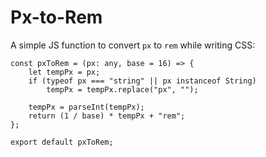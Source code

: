 # Px-to-Rem

A simple JS function to convert `px` to `rem` while writing CSS:

```
const pxToRem = (px: any, base = 16) => {
    let tempPx = px;
    if (typeof px === "string" || px instanceof String)
        tempPx = tempPx.replace("px", "");

    tempPx = parseInt(tempPx);
    return (1 / base) * tempPx + "rem";
};

export default pxToRem;
```
